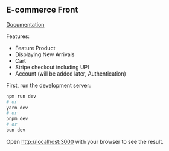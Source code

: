 ## E-commerce Front

[Documentation](https://github.com/nthapa000/Cantilever/blob/master/e-commerce/e-commerce-front/E-commerce%20-%20Front.pdf)

Features: 

- Feature Product
- Displaying New Arrivals
- Cart
- Stripe checkout including UPI
- Account (will be added later, Authentication)

First, run the development server:

```bash
npm run dev
# or
yarn dev
# or
pnpm dev
# or
bun dev
```

Open [http://localhost:3000](http://localhost:3000) with your browser to see the result.

